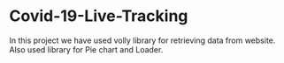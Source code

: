 # Covid-19-Live-Tracking

In this project we have used volly library for retrieving data from website.
Also used library for Pie chart and Loader.
